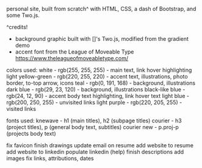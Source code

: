 personal site, built from scratch^ with HTML, CSS, a dash of Bootstrap, 
and some Two.js.

^credits!
- background graphic built with []'s Two.js, modified from the gradient demo
- accent font from the League of Moveable Type https://www.theleagueofmoveabletype.com/

colors used:
white - rgb(255, 255, 255) - main text, link hover highlighting 
light yellow-green - rgb(220, 255, 220) - accent text, illustrations, photo border, to-top arrow, icons
teal - rgb(0, 191, 168) - background, illustrations
dark blue - rgb(29, 23, 120) - background, illustrations
black-like blue - rgb(24, 12, 90) - accent body text highlighting, link hover text
light blue - rgb(200, 250, 255) - unvisited links
light purple - rgb(220, 205, 255) - visited links

fonts used:
knewave - h1 (main titles), h2 (subpage titles)
courier - h3 (project titles), p (general body text, subtitles)
courier new - p.proj-p (projects body text)

fix favicon
finish drawings
update email on resume
add website to resume
add website to linkedin
populate linkedin (help)
finish descriptions
add images
fix links, attributions, dates
